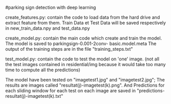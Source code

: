 #parking sign detection with deep learning

create_features.py: contain the code to load data from the hard drive and extract feature from them. Train Data et Test Data                       will be saved respectively in new_train_data.npy and test_data.npy

create_model.py: contain the main code which create and train the model. The model is saved to parkingsign-0.001-2conv-                          basic.model.meta
                 The output of the training steps are in the file "training_steps.txt"

test_model.py: contain the code to test the model on 'one' image. (not all the test images contained in residential/img
                because it would take too many time to compute all the predictions)

The model have been tested on "imagetest1.jpg" and "imagetest2.jpg"; The results are images called "resultat(j)-imagetest(k).png". And Predictions for each sliding window for each test on each image are saved in "predictions-resultat(j)-imagetest(k).txt"
